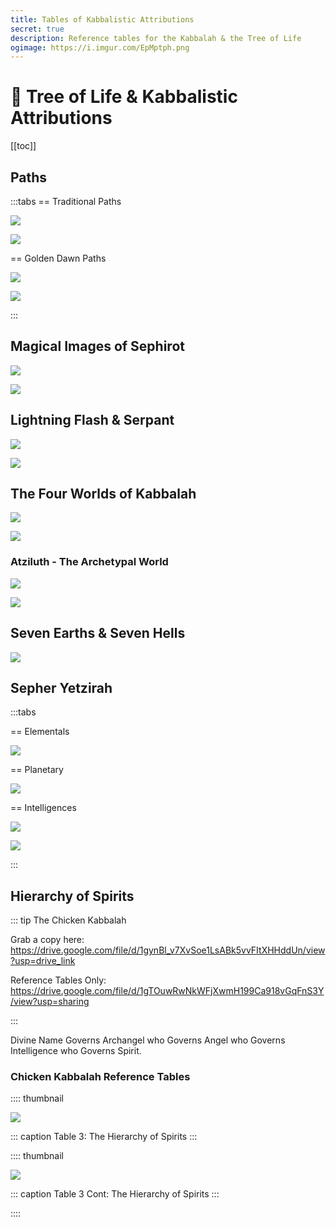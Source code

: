 ```yaml
---
title: Tables of Kabbalistic Attributions
secret: true
description: Reference tables for the Kabbalah & the Tree of Life
ogimage: https://i.imgur.com/EpMptph.png
---
```


# 🌳 Tree of Life & Kabbalistic Attributions

[[toc]]

## Paths

:::tabs
== Traditional Paths

![](https://i.imgur.com/XsM60Sq.png)

![](https://i.imgur.com/xw2D2CI.png)

== Golden Dawn Paths

![](https://i.imgur.com/ufKr8jo.png)

![](https://i.imgur.com/bOIFNy9.png)

:::

## Magical Images of Sephirot

![](https://i.imgur.com/fBz94UW.png)

![](https://i.imgur.com/GUmReVl.png)

## Lightning Flash & Serpant

![](https://i.imgur.com/BmbSuoZ.png)

![](https://i.imgur.com/hcS4axX.png)

## The Four Worlds of Kabbalah

![](https://i.imgur.com/cwnT72e.png)

![](https://i.imgur.com/B8Hei2Z.png)

### Atziluth - The Archetypal World

![](https://i.imgur.com/wO23A3F.png)

![](https://i.imgur.com/tAcVUHE.png)

## Seven Earths & Seven Hells

![](https://i.imgur.com/v7NU4QB.png)

## Sepher Yetzirah

:::tabs

== Elementals

![](https://i.imgur.com/mUttlGe.png)

== Planetary

![](https://i.imgur.com/RG9Y666.png)

== Intelligences

![](https://i.imgur.com/S7pC3VX.png)

![](https://i.imgur.com/KXgLGkO.png)

:::

## Hierarchy of Spirits

::: tip The Chicken Kabbalah

Grab a copy here: https://drive.google.com/file/d/1gynBl_v7XvSoe1LsABk5vvFItXHHddUn/view?usp=drive_link

Reference Tables Only: https://drive.google.com/file/d/1gTOuwRwNkWFjXwmH199Ca918vGqFnS3Y/view?usp=sharing

:::

Divine Name Governs Archangel who Governs Angel who Governs Intelligence who Governs Spirit.

### Chicken Kabbalah Reference Tables

:::: thumbnail

![](https://i.imgur.com/EpMptph.png)

::: caption
Table 3: The Hierarchy of Spirits
:::

:::: thumbnail

![](https://i.imgur.com/QXtiorD.png)

::: caption
Table 3 Cont: The Hierarchy of Spirits
:::

::::
